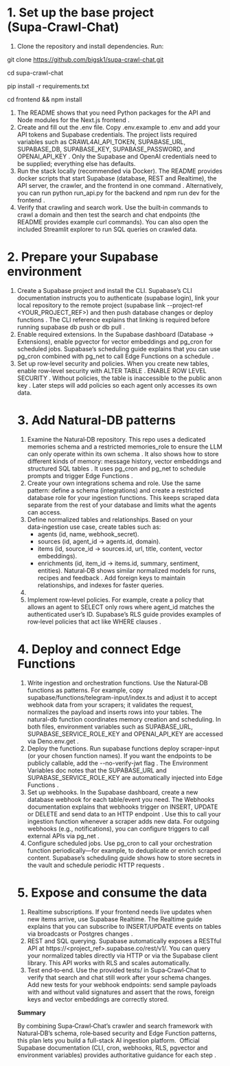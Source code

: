 # **1. Set up the base project (Supa‑Crawl‑Chat)**

1. Clone the repository and install dependencies. Run:

git clone https://github.com/bigsk1/supa-crawl-chat.git

cd supa-crawl-chat

pip install -r requirements.txt

cd frontend && npm install

1. The README shows that you need Python packages for the API and Node modules for the Next.js frontend .
2. Create and fill out the .env file. Copy .env.example to .env and add your API tokens and Supabase credentials. The project lists required variables such as CRAWL4AI_API_TOKEN, SUPABASE_URL, SUPABASE_DB, SUPABASE_KEY, SUPABASE_PASSWORD, and OPENAI_API_KEY . Only the Supabase and OpenAI credentials need to be supplied; everything else has defaults.
3. Run the stack locally (recommended via Docker). The README provides docker scripts that start Supabase (database, REST and Realtime), the API server, the crawler, and the frontend in one command . Alternatively, you can run python run_api.py for the backend and npm run dev for the frontend .
4. Verify that crawling and search work. Use the built‑in commands to crawl a domain and then test the search and chat endpoints (the README provides example curl commands). You can also open the included Streamlit explorer to run SQL queries on crawled data.

# **2. Prepare your Supabase environment**

1. Create a Supabase project and install the CLI. Supabase’s CLI documentation instructs you to authenticate (supabase login), link your local repository to the remote project (supabase link --project-ref <YOUR_PROJECT_REF>) and then push database changes or deploy functions . The CLI reference explains that linking is required before running supabase db push or db pull .
2. Enable required extensions. In the Supabase dashboard (Database → Extensions), enable pgvector for vector embeddings and pg_cron for scheduled jobs. Supabase’s scheduling guide explains that you can use pg_cron combined with pg_net to call Edge Functions on a schedule .
3. Set up row‑level security and policies. When you create new tables, enable row‑level security with ALTER TABLE <schema>.<table> ENABLE ROW LEVEL SECURITY . Without policies, the table is inaccessible to the public anon key . Later steps will add policies so each agent only accesses its own data.

# **3. Add Natural‑DB patterns**

1. Examine the Natural‑DB repository. This repo uses a dedicated memories schema and a restricted memories_role to ensure the LLM can only operate within its own schema . It also shows how to store different kinds of memory: message history, vector embeddings and structured SQL tables . It uses pg_cron and pg_net to schedule prompts and trigger Edge Functions .
2. Create your own integrations schema and role. Use the same pattern: define a schema (integrations) and create a restricted database role for your ingestion functions. This keeps scraped data separate from the rest of your database and limits what the agents can access.
3. Define normalized tables and relationships. Based on your data‑ingestion use case, create tables such as:
    - agents (id, name, webhook_secret).
    - sources (id, agent_id → agents.id, domain).
    - items (id, source_id → sources.id, url, title, content, vector embeddings).
    - enrichments (id, item_id → items.id, summary, sentiment, entities).
    Natural‑DB shows similar normalized models for runs, recipes and feedback . Add foreign keys to maintain relationships, and indexes for faster queries.
4. 
5. Implement row‑level policies. For example, create a policy that allows an agent to SELECT only rows where agent_id matches the authenticated user’s ID. Supabase’s RLS guide provides examples of row‑level policies that act like WHERE clauses .

# **4. Deploy and connect Edge Functions**

1. Write ingestion and orchestration functions. Use the Natural‑DB functions as patterns. For example, copy supabase/functions/telegram-input/index.ts and adjust it to accept webhook data from your scrapers; it validates the request, normalizes the payload and inserts rows into your tables. The natural-db function coordinates memory creation and scheduling. In both files, environment variables such as SUPABASE_URL, SUPABASE_SERVICE_ROLE_KEY and OPENAI_API_KEY are accessed via Deno.env.get .
2. Deploy the functions. Run supabase functions deploy scraper-input (or your chosen function names). If you want the endpoints to be publicly callable, add the --no-verify-jwt flag . The Environment Variables doc notes that the SUPABASE_URL and SUPABASE_SERVICE_ROLE_KEY are automatically injected into Edge Functions .
3. Set up webhooks. In the Supabase dashboard, create a new database webhook for each table/event you need. The Webhooks documentation explains that webhooks trigger on INSERT, UPDATE or DELETE and send data to an HTTP endpoint . Use this to call your ingestion function whenever a scraper adds new data. For outgoing webhooks (e.g., notifications), you can configure triggers to call external APIs via pg_net .
4. Configure scheduled jobs. Use pg_cron to call your orchestration function periodically—for example, to deduplicate or enrich scraped content. Supabase’s scheduling guide shows how to store secrets in the vault and schedule periodic HTTP requests .

# **5. Expose and consume the data**

1. Realtime subscriptions. If your frontend needs live updates when new items arrive, use Supabase Realtime. The Realtime guide explains that you can subscribe to INSERT/UPDATE events on tables via broadcasts or Postgres changes .
2. REST and SQL querying. Supabase automatically exposes a RESTful API at https://<project_ref>.supabase.co/rest/v1/. You can query your normalized tables directly via HTTP or via the Supabase client library. This API works with RLS and scales automatically.
3. Test end‑to‑end. Use the provided tests/ in Supa‑Crawl‑Chat to verify that search and chat still work after your schema changes. Add new tests for your webhook endpoints: send sample payloads with and without valid signatures and assert that the rows, foreign keys and vector embeddings are correctly stored.

**Summary**

By combining Supa‑Crawl‑Chat’s crawler and search framework with Natural‑DB’s schema, role‑based security and Edge Function patterns, this plan lets you build a full-stack AI ingestion platform.  Official Supabase documentation (CLI, cron, webhooks, RLS, pgvector and environment variables) provides authoritative guidance for each step .
